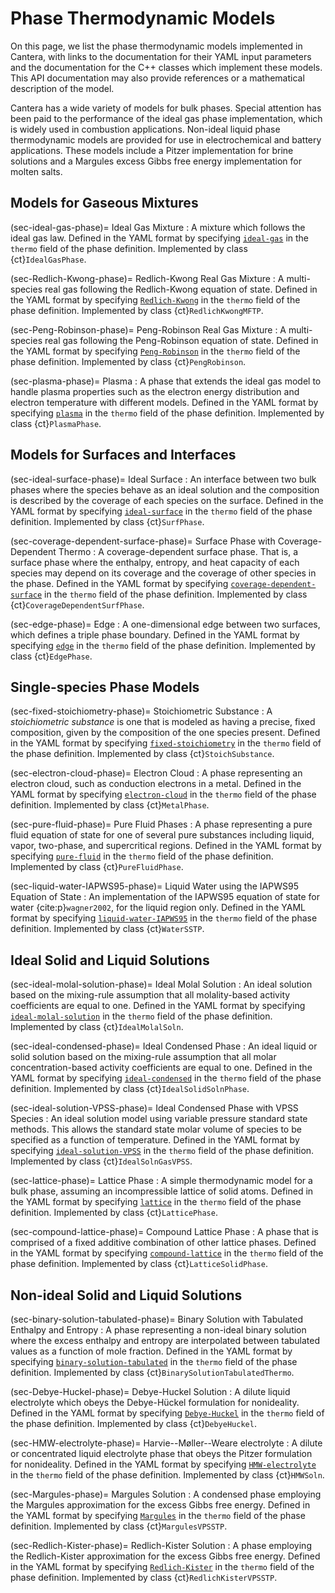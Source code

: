 # Phase Thermodynamic Models

On this page, we list the phase thermodynamic models implemented in Cantera, with
links to the documentation for their YAML input parameters and the documentation for
the C++ classes which implement these models. This API documentation may also provide
references or a mathematical description of the model.

Cantera has a wide variety of models for bulk phases. Special attention has been paid to
the performance of the ideal gas phase implementation, which is widely used in
combustion applications. Non-ideal liquid phase thermodynamic models are provided for
use in electrochemical and battery applications. These models include a Pitzer
implementation for brine solutions and a Margules excess Gibbs free energy
implementation for molten salts.

## Models for Gaseous Mixtures

(sec-ideal-gas-phase)=
Ideal Gas Mixture
: A mixture which follows the ideal gas law. Defined in the YAML format by specifying
  [`ideal-gas`](sec-yaml-ideal-gas) in the `thermo` field of the phase definition.
  Implemented by class {ct}`IdealGasPhase`.

(sec-Redlich-Kwong-phase)=
Redlich-Kwong Real Gas Mixture
: A multi-species real gas following the Redlich-Kwong equation of state. Defined in the
  YAML format by specifying [`Redlich-Kwong`](sec-yaml-Redlich-Kwong) in the `thermo`
  field of the phase definition. Implemented by class {ct}`RedlichKwongMFTP`.

(sec-Peng-Robinson-phase)=
Peng-Robinson Real Gas Mixture
: A multi-species real gas following the Peng-Robinson equation of state. Defined in the
  YAML format by specifying [`Peng-Robinson`](sec-yaml-Peng-Robinson) in the `thermo`
  field of the phase definition. Implemented by class {ct}`PengRobinson`.

(sec-plasma-phase)=
Plasma
: A phase that extends the ideal gas model to handle plasma properties such as the
  electron energy distribution and electron temperature with different models. Defined
  in the YAML format by specifying [`plasma`](sec-yaml-plasma) in the `thermo` field of
  the phase definition. Implemented by class {ct}`PlasmaPhase`.


## Models for Surfaces and Interfaces

(sec-ideal-surface-phase)=
Ideal Surface
: An interface between two bulk phases where the species behave as an ideal solution and
  the composition is described by the coverage of each species on the surface. Defined
  in the YAML format by specifying [`ideal-surface`](sec-yaml-ideal-surface) in the
  `thermo` field of the phase definition. Implemented by class {ct}`SurfPhase`.

(sec-coverage-dependent-surface-phase)=
Surface Phase with Coverage-Dependent Thermo
: A coverage-dependent surface phase. That is, a surface phase where the enthalpy,
  entropy, and heat capacity of each species may depend on its coverage and the coverage
  of other species in the phase. Defined in the YAML format by specifying
  [`coverage-dependent-surface`](sec-yaml-coverage-dependent-surface) in the `thermo`
  field of the phase definition. Implemented by class {ct}`CoverageDependentSurfPhase`.

(sec-edge-phase)=
Edge
: A one-dimensional edge between two surfaces, which defines a triple phase boundary.
  Defined in the YAML format by specifying [`edge`](sec-yaml-edge) in the `thermo` field
  of the phase definition. Implemented by class {ct}`EdgePhase`.


## Single-species Phase Models

(sec-fixed-stoichiometry-phase)=
Stoichiometric Substance
: A *stoichiometric substance* is one that is modeled as having a precise, fixed
  composition, given by the composition of the one species present. Defined in the YAML
  format by specifying [`fixed-stoichiometry`](sec-yaml-fixed-stoichiometry) in the
  `thermo` field of the phase definition. Implemented by class {ct}`StoichSubstance`.

(sec-electron-cloud-phase)=
Electron Cloud
: A phase representing an electron cloud, such as conduction electrons in a metal.
  Defined in the YAML format by specifying [`electron-cloud`](sec-yaml-electron-cloud)
  in the `thermo` field of the phase definition. Implemented by class {ct}`MetalPhase`.

(sec-pure-fluid-phase)=
Pure Fluid Phases
: A phase representing a pure fluid equation of state for one of several pure substances
  including liquid, vapor, two-phase, and supercritical regions. Defined in the YAML
  format by specifying [`pure-fluid`](sec-yaml-pure-fluid) in the `thermo` field of the
  phase definition. Implemented by class {ct}`PureFluidPhase`.

(sec-liquid-water-IAPWS95-phase)=
Liquid Water using the IAPWS95 Equation of State
: An implementation of the IAPWS95 equation of state for water {cite:p}`wagner2002`, for
  the liquid region only. Defined in the YAML format by specifying
  [`liquid-water-IAPWS95`](sec-yaml-liquid-water-IAPWS95) in the `thermo` field of the
  phase definition. Implemented by class {ct}`WaterSSTP`.


## Ideal Solid and Liquid Solutions

(sec-ideal-molal-solution-phase)=
Ideal Molal Solution
: An ideal solution based on the mixing-rule assumption that all molality-based activity
  coefficients are equal to one. Defined in the YAML format by specifying
  [`ideal-molal-solution`](sec-yaml-ideal-molal-solution) in the `thermo` field of the
  phase definition. Implemented by class {ct}`IdealMolalSoln`.

(sec-ideal-condensed-phase)=
Ideal Condensed Phase
: An ideal liquid or solid solution based on the mixing-rule assumption that all molar
  concentration-based activity coefficients are equal to one. Defined in the YAML format
  by specifying [`ideal-condensed`](sec-yaml-ideal-condensed) in the `thermo` field of
  the phase definition. Implemented by class {ct}`IdealSolidSolnPhase`.

(sec-ideal-solution-VPSS-phase)=
Ideal Condensed Phase with VPSS Species
: An ideal solution model using variable pressure standard state methods. This allows
  the standard state molar volume of species to be specified as a function of
  temperature. Defined in the YAML format by specifying
  [`ideal-solution-VPSS`](sec-yaml-ideal-solution-VPSS) in the `thermo` field of the
  phase definition. Implemented by class {ct}`IdealSolnGasVPSS`.

(sec-lattice-phase)=
Lattice Phase
: A simple thermodynamic model for a bulk phase, assuming an incompressible lattice of
  solid atoms. Defined in the YAML format by specifying [`lattice`](sec-yaml-lattice) in
  the `thermo` field of the phase definition. Implemented by class {ct}`LatticePhase`.

(sec-compound-lattice-phase)=
Compound Lattice Phase
: A phase that is comprised of a fixed additive combination of other lattice phases.
  Defined in the YAML format by specifying [`compound-lattice`](sec-yaml-compound-lattice)
  in the `thermo` field of the phase definition. Implemented by class
  {ct}`LatticeSolidPhase`.


## Non-ideal Solid and Liquid Solutions

(sec-binary-solution-tabulated-phase)=
Binary Solution with Tabulated Enthalpy and Entropy
: A phase representing a non-ideal binary solution where the excess enthalpy and entropy
  are interpolated between tabulated values as a function of mole fraction. Defined in
  the YAML format by specifying
  [`binary-solution-tabulated`](sec-yaml-binary-solution-tabulated) in the `thermo`
  field of the phase definition. Implemented by class
  {ct}`BinarySolutionTabulatedThermo`.

(sec-Debye-Huckel-phase)=
Debye-Huckel Solution
: A dilute liquid electrolyte which obeys the Debye-Hückel formulation for nonideality.
  Defined in the YAML format by specifying [`Debye-Huckel`](sec-yaml-Debye-Huckel) in
  the `thermo` field of the phase definition. Implemented by class {ct}`DebyeHuckel`.

(sec-HMW-electrolyte-phase)=
Harvie--Møller--Weare electrolyte
: A dilute or concentrated liquid electrolyte phase that obeys the Pitzer formulation
  for nonideality. Defined in the YAML format by specifying
  [`HMW-electrolyte`](sec-yaml-HMW-electrolyte) in the `thermo` field of the phase
  definition. Implemented by class {ct}`HMWSoln`.

(sec-Margules-phase)=
Margules Solution
: A condensed phase employing the Margules approximation for the excess Gibbs free
  energy. Defined in the YAML format by specifying [`Margules`](sec-yaml-Margules) in
  the `thermo` field of the phase definition. Implemented by class {ct}`MargulesVPSSTP`.

(sec-Redlich-Kister-phase)=
Redlich-Kister Solution
: A phase employing the Redlich-Kister approximation for the excess Gibbs free energy.
  Defined in the YAML format by specifying [`Redlich-Kister`](sec-yaml-Redlich-Kister)
  in the `thermo` field of the phase definition. Implemented by class
  {ct}`RedlichKisterVPSSTP`.
